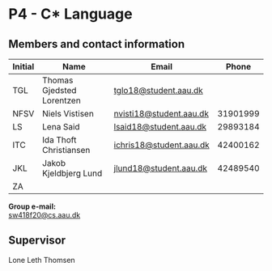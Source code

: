 # P4 - C* Language

## Members and contact information

| Initial | Name | Email | Phone |
| ------------- | ------------- | ------------- | ------------- |
| TGL | Thomas Gjedsted Lorentzen | tglo18@student.aau.dk |  |
| NFSV | Niels Vistisen | nvisti18@student.aau.dk  | 31901999 |
| LS | Lena Said | lsaid18@student.aau.dk | 29893184 |
| ITC | Ida Thoft Christiansen | ichris18@student.aau.dk | 42400162 |
| JKL | Jakob Kjeldbjerg Lund | jlund18@student.aau.dk | 42489540 |
| ZA | | | |

**Group e-mail:**<br>
sw418f20@cs.aau.dk

## Supervisor
Lone Leth Thomsen
